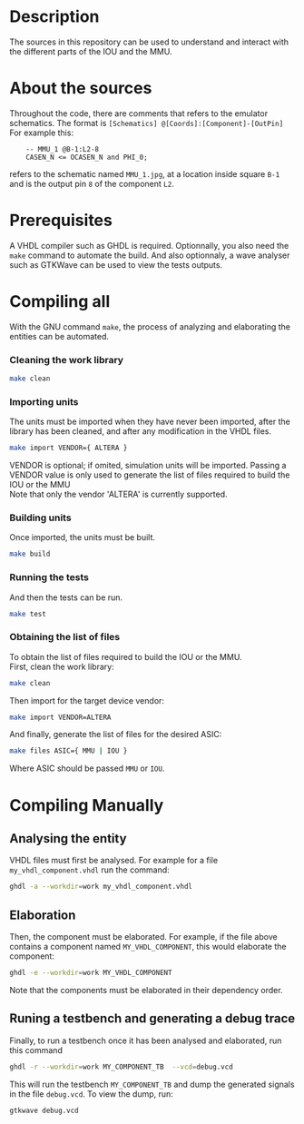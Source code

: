 # Description
The sources in this repository can be used to understand and interact with the different parts of the IOU and the MMU.

# About the sources
Throughout the code, there are comments that refers to the emulator schematics. The format is `[Schematics] @[Coords]:[Component]-[OutPin]`
For example this:
```
    -- MMU_1 @B-1:L2-8
    CASEN_N <= OCASEN_N and PHI_0;
```
refers to the schematic named `MMU_1.jpg`, at a location inside square `B-1` and is the output pin `8` of the component `L2`.

# Prerequisites
A VHDL compiler such as GHDL is required. Optionnally, you also need the `make` command to automate the build. And also optionnaly, a wave analyser such as GTKWave can be used to view the tests outputs.

# Compiling all
With the GNU command `make`, the process of analyzing and elaborating the entities can be automated.

### Cleaning the work library
```bash
make clean
```

### Importing units
The units must be imported when they have never been imported, after the library has been cleaned, and after any modification in the VHDL files.<br/>
```bash
make import VENDOR={ ALTERA }
```
VENDOR is optional; if omited, simulation units will be imported. Passing a VENDOR value is only used to generate the list of files required to build the IOU or the MMU<br/>
Note that only the vendor 'ALTERA' is currently supported.

### Building units
Once imported, the units must be built.<br/>
```bash
make build
```

### Running the tests
And then the tests can be run.
```bash
make test
```

### Obtaining the list of files
To obtain the list of files required to build the IOU or the MMU.<br/>
First, clean the work library:
```bash
make clean
```

Then import for the target device vendor:
```bash
make import VENDOR=ALTERA
```

And finally, generate the list of files for the desired ASIC:
```bash
make files ASIC={ MMU | IOU }
```
Where ASIC should be passed `MMU` or `IOU`.

# Compiling Manually
## Analysing the entity
VHDL files must first be analysed. For example for a file `my_vhdl_component.vhdl` run the command:
```bash
ghdl -a --workdir=work my_vhdl_component.vhdl
```

## Elaboration
Then, the component must be elaborated. For example, if the file above contains a component named `MY_VHDL_COMPONENT`, this would elaborate the component:
```bash
ghdl -e --workdir=work MY_VHDL_COMPONENT
```
Note that the components must be elaborated in their dependency order.

## Runing a testbench and generating a debug trace
Finally, to run a testbench once it has been analysed and elaborated, run this command
```bash
ghdl -r --workdir=work MY_COMPONENT_TB  --vcd=debug.vcd
```
This will run the testbench `MY_COMPONENT_TB` and dump the generated signals in the file `debug.vcd`. To view the dump, run:
```bash
gtkwave debug.vcd
```
